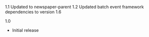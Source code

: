 1.1
Updated to newspaper-parent 1.2
Updated batch event framework dependencies to version 1.6

1.0
* Initial release
